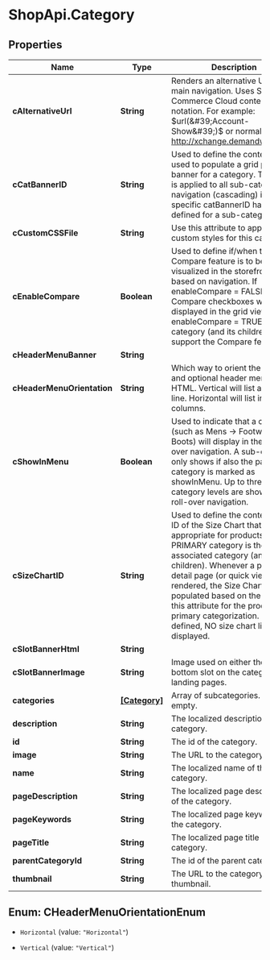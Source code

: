 # ShopApi.Category

## Properties

Name | Type | Description | Notes
------------ | ------------- | ------------- | -------------
**cAlternativeUrl** | **String** | Renders an alternative URL in main navigation. Uses Salesforce Commerce Cloud content url notation. For example: $url(&#39;Account-Show&#39;)$ or normal URL http://xchange.demandware.com | [optional] 
**cCatBannerID** | **String** | Used to define the content asset used to populate a grid page banner for a category. This value is applied to all sub-category navigation (cascading) if no specific catBannerID has been defined for  a sub-category. | [optional] 
**cCustomCSSFile** | **String** | Use this attribute to apply custom styles for this category. | [optional] 
**cEnableCompare** | **Boolean** | Used to define if/when the Compare feature is to be visualized in the storefront based on navigation. If enableCompare &#x3D; FALSE, no Compare checkboxes will be displayed in the grid view. If enableCompare &#x3D; TRUE, the category (and its children) will support the Compare feature. | [optional] 
**cHeaderMenuBanner** | **String** |  | [optional] 
**cHeaderMenuOrientation** | **String** | Which way to orient the menu and optional header menu HTML. Vertical will list all in one line. Horizontal will list in columns. | [optional] 
**cShowInMenu** | **Boolean** | Used to indicate that a category (such as Mens -&gt; Footwear -&gt; Boots) will display in the roll-over navigation. A sub-category only shows if also the parent category is marked as showInMenu. Up to three category levels are shown in roll-over navigation. | [optional] 
**cSizeChartID** | **String** | Used to define the content asset ID of the Size Chart that is appropriate for products whose PRIMARY category is the associated category (and its children). Whenever a product detail page (or quick view) is rendered, the Size Chart link is populated based on the value of this attribute for the products primary categorization. If not defined, NO size chart link is displayed. | [optional] 
**cSlotBannerHtml** | **String** |  | [optional] 
**cSlotBannerImage** | **String** | Image used on either the top or bottom slot on the category landing pages. | [optional] 
**categories** | [**[Category]**](Category.md) | Array of subcategories. Can be empty. | [optional] 
**description** | **String** | The localized description of the category. | [optional] 
**id** | **String** | The id of the category. | [optional] 
**image** | **String** | The URL to the category image. | [optional] 
**name** | **String** | The localized name of the category. | [optional] 
**pageDescription** | **String** | The localized page description of the category. | [optional] 
**pageKeywords** | **String** | The localized page keywords of the category. | [optional] 
**pageTitle** | **String** | The localized page title of the category. | [optional] 
**parentCategoryId** | **String** | The id of the parent category. | [optional] 
**thumbnail** | **String** | The URL to the category thumbnail. | [optional] 



## Enum: CHeaderMenuOrientationEnum


* `Horizontal` (value: `"Horizontal"`)

* `Vertical` (value: `"Vertical"`)





